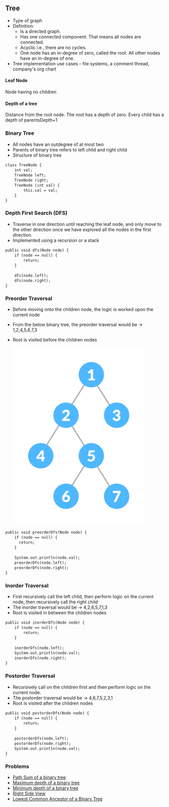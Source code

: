 ## Tree
* Type of graph
* Definition:
  * Is a directed graph. 
  * Has one connected component. That means all nodes are connected.
  * Acyclic i.e., there are no cycles.
  * One node has an in-degree of zero, called the root. All other nodes have an in-degree of one.
* Tree implementation use cases - file systems, a comment thread, company's org chart

#### Leaf Node
Node having no children
#### Depth of a tree
Distance from the root node. The root has a depth of zero. Every child has a depth of parentsDepth+1

### Binary Tree
* All nodes have an outdegree of at most two
* Parents of binary tree refers to left child and right child
* Structure of binary tree
````
class TreeNode {
    int val;
    TreeNode left;
    TreeNode right;
    TreeNode (int val) {
        this.val = val;
    }
}
````

### Depth First Search (DFS)
* Traverse in one direction until reaching the leaf node, and only move to the other direction once we have explored all the nodes in the first direction.
* Implemented using a recursion or a stack

````
public void dfs(Node node) {
    if (node == null) {
        return;
    }

    dfs(node.left);
    dfs(node.right);
}
````

### Preorder Traversal
* Before moving onto the children node, the logic is worked upon the current node
* From the below binary tree, the preorder traversal would be -> 1,2,4,5,6,7,3
* Root is visited before the children nodes

     ![img_3.png](img_3.png)
````
public void preorderDfs(Node node) {
    if (node == null) {
      return;
    }

    System.out.println(node.val);
    preorderDfs(node.left);
    preorderDfs(node.right);
}
````
### Inorder Traversal
* First recursively call the left child, then perform logic on the current node, then recursively call the right child
* The inorder traversal would be -> 4,2,6,5,7,1,3
* Root is visited in between the children nodes
````
public void inorderDfs(Node node) {
    if (node == null) {
        return;
    }

    inorderDfs(node.left);
    System.out.println(node.val);
    inorderDfs(node.right);
}
````
### Postorder Traversal
* Recursively call on the children first and then perform logic on the current node.
* The postorder traversal would be -> 4,6,7,5,2,3,1
* Root is visited after the children nodes
````
public void postorderDfs(Node node) {
    if (node == null) {
        return;
    }

    postorderDfs(node.left);
    postorderDfs(node.right);
    System.out.println(node.val);
}
````

### Problems
* [Path Sum of a binary tree](PathSum.java)
* [Maximum depth of a binary tree](MaxDepthOfTree.java)
* [Minimum depth of a binary tree](MinimumDepthOfTree.java)
* [Right Side View](RightSideView.java)
* [Lowest Common Ancestor of a Binary Tree](LowestCommonAncestorOfBinaryTree.java)